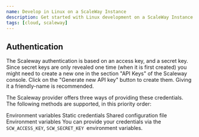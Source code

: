 ```yaml
---
name: Develop in Linux on a ScaleWay Instance
description: Get started with Linux development on a ScaleWay Instance.
tags: [cloud, scaleway]
---
```



## Authentication

The Scaleway authentication is based on an access key, and a secret key. Since secret keys are only revealed one time (when it is first created) you might need to create a new one in the section "API Keys" of the Scaleway console. Click on the "Generate new API key" button to create them. Giving it a friendly-name is recommended.

The Scaleway provider offers three ways of providing these credentials. The following methods are supported, in this priority order:

Environment variables
Static credentials
Shared configuration file
Environment variables
You can provide your credentials via the `SCW_ACCESS_KEY`, `SCW_SECRET_KEY `environment variables.